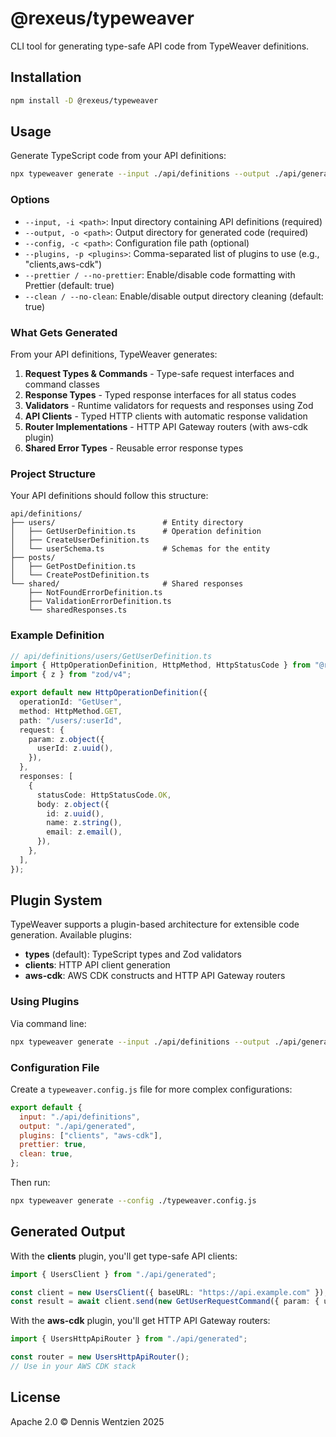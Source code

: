 # @rexeus/typeweaver

CLI tool for generating type-safe API code from TypeWeaver definitions.

## Installation

```bash
npm install -D @rexeus/typeweaver
```

## Usage

Generate TypeScript code from your API definitions:

```bash
npx typeweaver generate --input ./api/definitions --output ./api/generated --plugins clients,aws-cdk
```

### Options

- `--input, -i <path>`: Input directory containing API definitions (required)
- `--output, -o <path>`: Output directory for generated code (required)
- `--config, -c <path>`: Configuration file path (optional)
- `--plugins, -p <plugins>`: Comma-separated list of plugins to use (e.g., "clients,aws-cdk")
- `--prettier / --no-prettier`: Enable/disable code formatting with Prettier (default: true)
- `--clean / --no-clean`: Enable/disable output directory cleaning (default: true)

### What Gets Generated

From your API definitions, TypeWeaver generates:

1. **Request Types & Commands** - Type-safe request interfaces and command classes
2. **Response Types** - Typed response interfaces for all status codes
3. **Validators** - Runtime validators for requests and responses using Zod
4. **API Clients** - Typed HTTP clients with automatic response validation
5. **Router Implementations** - HTTP API Gateway routers (with aws-cdk plugin)
6. **Shared Error Types** - Reusable error response types

### Project Structure

Your API definitions should follow this structure:

```
api/definitions/
├── users/                        # Entity directory
│   ├── GetUserDefinition.ts      # Operation definition
│   ├── CreateUserDefinition.ts
│   └── userSchema.ts             # Schemas for the entity
├── posts/
│   ├── GetPostDefinition.ts
│   └── CreatePostDefinition.ts
└── shared/                       # Shared responses
    ├── NotFoundErrorDefinition.ts
    ├── ValidationErrorDefinition.ts
    └── sharedResponses.ts
```

### Example Definition

```typescript
// api/definitions/users/GetUserDefinition.ts
import { HttpOperationDefinition, HttpMethod, HttpStatusCode } from "@rexeus/typeweaver-core";
import { z } from "zod/v4";

export default new HttpOperationDefinition({
  operationId: "GetUser",
  method: HttpMethod.GET,
  path: "/users/:userId",
  request: {
    param: z.object({
      userId: z.uuid(),
    }),
  },
  responses: [
    {
      statusCode: HttpStatusCode.OK,
      body: z.object({
        id: z.uuid(),
        name: z.string(),
        email: z.email(),
      }),
    },
  ],
});
```

## Plugin System

TypeWeaver supports a plugin-based architecture for extensible code generation. Available plugins:

- **types** (default): TypeScript types and Zod validators
- **clients**: HTTP API client generation
- **aws-cdk**: AWS CDK constructs and HTTP API Gateway routers

### Using Plugins

Via command line:

```bash
npx typeweaver generate --input ./api/definitions --output ./api/generated --plugins clients,aws-cdk
```

### Configuration File

Create a `typeweaver.config.js` file for more complex configurations:

```javascript
export default {
  input: "./api/definitions",
  output: "./api/generated",
  plugins: ["clients", "aws-cdk"],
  prettier: true,
  clean: true,
};
```

Then run:

```bash
npx typeweaver generate --config ./typeweaver.config.js
```

## Generated Output

With the **clients** plugin, you'll get type-safe API clients:

```typescript
import { UsersClient } from "./api/generated";

const client = new UsersClient({ baseURL: "https://api.example.com" });
const result = await client.send(new GetUserRequestCommand({ param: { userId: "123" } }));
```

With the **aws-cdk** plugin, you'll get HTTP API Gateway routers:

```typescript
import { UsersHttpApiRouter } from "./api/generated";

const router = new UsersHttpApiRouter();
// Use in your AWS CDK stack
```

## License

Apache 2.0 © Dennis Wentzien 2025
